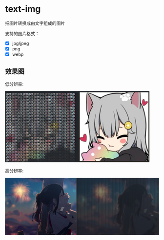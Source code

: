 # text-img

把图片转换成由文字组成的图片

支持的图片格式：

- [x] jpg/jpeg
- [x] png
- [x] webp

## 效果图

低分辨率:

<img src="./docs/images/4cf7fc2aefae63a2d6312f6e8b5404ca.png" alt="res.png" style="zoom:50%;" />

高分辨率:

<img src="./docs/images/1906be3443a61b9409919dbd3cdc0f51.png" alt="截图" style="zoom:50%;" />
